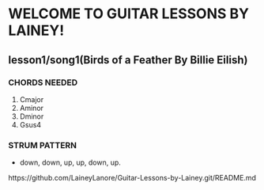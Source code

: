 <html>
<h1>WELCOME TO GUITAR LESSONS BY LAINEY!</h1> 
<h2>lesson1/song1(Birds of a Feather By Billie Eilish)</h2>
<p>
<h3>CHORDS NEEDED</h3>
<ol>
<li>Cmajor</li>
<li>Aminor</li>
<li>Dminor</li>
<li>Gsus4</li>
</ol>
</p>
<p>
<h3>STRUM PATTERN</h3>
<ul>
<li>down, down, up, up, down, up.</li>
</ul>
</p>
</html>
<html>https://github.com/LaineyLanore/Guitar-Lessons-by-Lainey.git/README.md</html>
